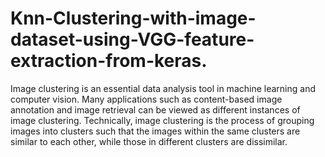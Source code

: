 # Knn-Clustering-with-image-dataset-using-VGG-feature-extraction-from-keras.
Image clustering is an essential data analysis tool in machine learning and computer vision. Many applications such as content-based image annotation and image retrieval can be viewed as different instances of image clustering. Technically, image clustering is the process of grouping images into clusters such that the images within the same clusters are similar to each other, while those in different clusters are dissimilar.
